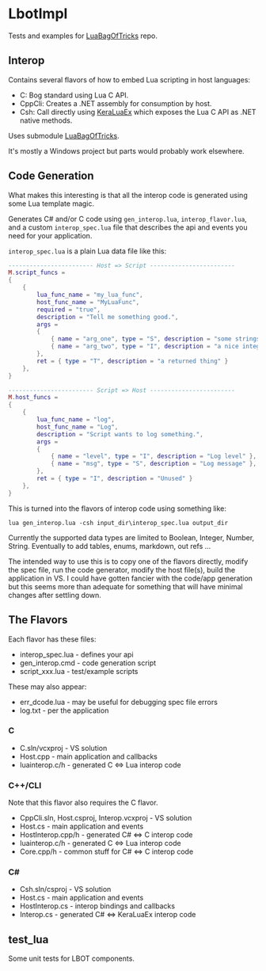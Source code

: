 # LbotImpl

Tests and examples for [LuaBagOfTricks](https://github.com/cepthomas/LuaBagOfTricks.git) repo.

## Interop

Contains several flavors of how to embed Lua scripting in host languages:
- C: Bog standard using Lua C API.
- CppCli: Creates a .NET assembly for consumption by host.
- Csh: Call directly using [KeraLuaEx](https://github.com/cepthomas/KeraLuaEx.git) which exposes the Lua C API as .NET native methods.

Uses submodule [LuaBagOfTricks](https://github.com/cepthomas/LuaBagOfTricks.git).

It's mostly a Windows project but parts would probably work elsewhere.

## Code Generation

What makes this interesting is that all the interop code is generated using some Lua template magic.

Generates C# and/or C code using `gen_interop.lua`, `interop_flavor.lua`, and a custom `interop_spec.lua`
file that describes the api and events you need for your application.

`interop_spec.lua` is a plain Lua data file like this:
```lua
------------------------ Host => Script ------------------------
M.script_funcs =
{
    {
        lua_func_name = "my_lua_func",
        host_func_name = "MyLuaFunc",
        required = "true",
        description = "Tell me something good.",
        args =
        {
            { name = "arg_one", type = "S", description = "some strings" },
            { name = "arg_two", type = "I", description = "a nice integer" },
        },
        ret = { type = "T", description = "a returned thing" }
    },
}

------------------------ Script => Host ------------------------
M.host_funcs =
{
    {
        lua_func_name = "log",
        host_func_name = "Log",
        description = "Script wants to log something.",
        args =
        {
            { name = "level", type = "I", description = "Log level" },
            { name = "msg", type = "S", description = "Log message" },
        },
        ret = { type = "I", description = "Unused" }
    },
}
```

This is turned into the flavors of interop code using something like:
```
lua gen_interop.lua -csh input_dir\interop_spec.lua output_dir
```

Currently the supported data types are limited to Boolean, Integer, Number, String.
Eventually to add tables, enums, markdown, out refs ...

The intended way to use this is to copy one of the flavors directly, modify the spec file, run the code generator,
modify the host file(s), build the application in VS.
I could have gotten fancier with the code/app generation but this seems more than adequate for something that
will have minimal changes after settling down.

## The Flavors

Each flavor has these files:
- interop_spec.lua - defines your api
- gen_interop.cmd - code generation script
- script_xxx.lua - test/example scripts

These may also appear:
- err_dcode.lua - may be useful for debugging spec file errors
- log.txt - per the application

### C

- C.sln/vcxproj - VS solution
- Host.cpp - main application and callbacks
- luainterop.c/h - generated C <=> Lua interop code

### C++/CLI

Note that this flavor also requires the C flavor.

- CppCli.sln, Host.csproj, Interop.vcxproj - VS solution
- Host.cs - main application and events
- HostInterop.cpp/h - generated C# <=> C interop code
- luainterop.c/h - generated C <=> Lua interop code
- Core.cpp/h - common stuff for C# <=> C interop code

### C#   

- Csh.sln/csproj - VS solution
- Host.cs - main application and events
- HostInterop.cs - interop bindings and callbacks
- Interop.cs - generated C# <=> KeraLuaEx interop code

## test_lua

Some unit tests for LBOT components.
